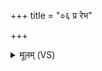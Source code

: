 +++
title = "०६ प्र रेभ"

+++
<details><summary>मूलम् (VS)</summary>

प्र रे॑भ॒ धीं भ॑रस्व गो॒विदं॑ वसु॒विद॑म्।  
दे॑व॒त्रेमां॒ वाचं॑ श्रीणी॒हीषु॒र्नावी॑र॒स्तार॑म् ॥
</details>